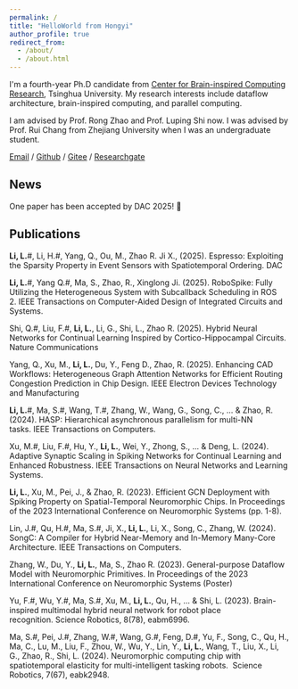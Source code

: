 ```yaml
---
permalink: /
title: "HelloWorld from Hongyi"
author_profile: true
redirect_from: 
  - /about/
  - /about.html
---
```


I'm a fourth-year Ph.D candidate from [Center for Brain-inspired Computing Research](https://www.cbicr.tsinghua.edu.cn/), Tsinghua University. My research interests include dataflow architecture, brain-inspired computing, and parallel computing.

I am advised by Prof. Rong Zhao and Prof. Luping Shi now. I was advised by Prof. Rui Chang from Zhejiang University when I was an undergraduate student.

[Email](hy-li21@mails.tsinghua.edu.cn) / [Github](https://github.com/Man0xbfc00380) / [Gitee](https://gitee.com/lhy_giytee) / [Researchgate](https://www.researchgate.net/profile/Hongyi-Li-30)

## News
One paper has been accepted by DAC 2025! :triangular_flag_on_post:

## Publications

**Li, L.**#, Li, H.#, Yang, Q., Ou, M., Zhao R. Ji X., (2025). Espresso: Exploiting the Sparsity Property in Event Sensors with Spatiotemporal Ordering. DAC 

**Li, L.**#, Yang Q.#, Ma, S., Zhao, R., Xinglong Ji. (2025). RoboSpike: Fully Utilizing the Heterogeneous System with Subcallback Scheduling in ROS 2. IEEE Transactions on Computer-Aided Design of Integrated Circuits and Systems.

Shi, Q.#, Liu, F.#, **Li, L.**, Li, G., Shi, L., Zhao R. (2025). Hybrid Neural Networks for Continual Learning Inspired by Cortico-Hippocampal Circuits. Nature Communications

Yang, Q., Xu, M., **Li, L.**, Du, Y., Feng D., Zhao, R. (2025). Enhancing CAD Workflows: Heterogeneous Graph Attention Networks for Efficient Routing Congestion Prediction in Chip Design. IEEE Electron Devices Technology and Manufacturing

**Li, L.**#, Ma, S.#, Wang, T.#, Zhang, W., Wang, G., Song, C., ... & Zhao, R. (2024). HASP: Hierarchical asynchronous parallelism for multi-NN tasks. IEEE Transactions on Computers. 

Xu, M.#, Liu, F.#, Hu, Y., **Li, L.**, Wei, Y., Zhong, S., ... & Deng, L. (2024). Adaptive Synaptic Scaling in Spiking Networks for Continual Learning and Enhanced Robustness. IEEE Transactions on Neural Networks and Learning Systems. 

**Li, L.**, Xu, M., Pei, J., & Zhao, R. (2023). Efficient GCN Deployment with Spiking Property on Spatial-Temporal Neuromorphic Chips. In Proceedings of the 2023 International Conference on Neuromorphic Systems (pp. 1-8). 

Lin, J.#, Qu, H.#, Ma, S.#,  Ji, X., **Li, L.**, Li, X., Song, C., Zhang, W. (2024). SongC: A Compiler for Hybrid Near-Memory and In-Memory Many-Core Architecture. IEEE Transactions on Computers. 

Zhang, W., Du, Y., **Li, L.**, Ma, S., Zhao R. (2023). General-purpose Dataflow Model with Neuromorphic Primitives. In Proceedings of the 2023 International Conference on Neuromorphic Systems (Poster)

Yu, F.#, Wu, Y.#, Ma, S.#, Xu, M., **Li, L.**, Qu, H., ... & Shi, L. (2023). Brain-inspired multimodal hybrid neural network for robot place recognition. Science Robotics, 8(78), eabm6996. 

Ma, S.#, Pei, J.#, Zhang, W.#, Wang, G.#, Feng, D.#, Yu, F., Song, C., Qu, H., Ma, C., Lu, M., Liu, F., Zhou, W., Wu, Y., Lin, Y., **Li, L.**, Wang, T., Liu, X., Li, G., Zhao, R., Shi, L. (2024). Neuromorphic computing chip with spatiotemporal elasticity for multi-intelligent tasking robots.  Science Robotics, 7(67), eabk2948. 

